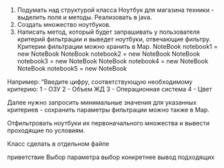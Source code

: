 1. Подумать над структурой класса Ноутбук для магазина техники - выделить поля и методы. Реализовать в java.
2. Создать множество ноутбуков.
3. Написать метод, который будет запрашивать у пользователя критерий фильтрации и выведет ноутбуки, отвечающие фильтру. Критерии фильтрации можно хранить в Map.
NoteBook notebook1 = new NoteBook
NoteBook notebook2 = new NoteBook
NoteBook notebook3 = new NoteBook
NoteBook notebook4 = new NoteBook
NoteBook notebook5 = new NoteBook

Например: “Введите цифру, соответствующую необходимому критерию:
1 - ОЗУ
2 - Объем ЖД
3 - Операционная система
4 - Цвет

Далее нужно запросить минимальные значения для указанных критериев - сохранить параметры фильтрации можно также в Map.

Отфильтровать ноутбуки их первоначального множества и вывести проходящие по условиям.

Класс сделать в отдельном файле

приветствие
Выбор параметра
выбор конкретнее
вывод подходящих
